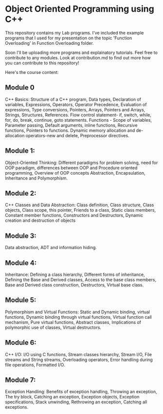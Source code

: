 # Object Oriented Programming using C++

This repository contains my Lab programs. I've included the example programs that I used for my presentation on the topic 'Function Overloading' in Function Overloading folder.

Soon I'll be uploading more programs and explainatory tutorials. Feel free to contribute to any modules. Look at contribution.md to find out more how you can contribute to this repository!

Here's the course content: 

## Module 0
C++ Basics: Structure of a C++ program, Data types, Declaration of variables, Expressions, Operators, Operator Precedence, Evaluation of expressions, Type conversions, Pointers, Arrays, Pointers and Arrays, Strings, Structures, References. Flow control statement- if, switch, while, for, do, break, continue, goto statements. Functions - Scope of variables, Parameter passing, Default arguments, inline functions, Recursive functions, Pointers to functions. Dynamic memory allocation and de-allocation operators-new and delete, Preprocessor directives.

## Module 1:
Object-Oriented Thinking: Different paradigms for problem solving, need for OOP paradigm, differences between OOP and Procedure oriented programming, Overview of OOP concepts Abstraction, Encapsulation, Inheritance and Polymorphism.

## Module 2:
C++ Classes and Data Abstraction: Class definition, Class structure, Class objects, Class scope, this pointer, Friends to a class, Static class members, Constant member functions, Constructors and Destructors, Dynamic creation and destruction of objects

## Module 3:
Data abstraction, ADT and information hiding.

## Module 4:
Inheritance: Defining a class hierarchy, Different forms of inheritance, Defining the Base and Derived classes, Access to the base class members, Base and Derived class construction, Destructors, Virtual base class.

## Module 5:
Polymorphism and Virtual Functions: Static and Dynamic binding, virtual functions, Dynamic binding through virtual functions, Virtual function call mechanism, Pure virtual functions, Abstract classes, Implications of polymorphic use of classes, Virtual destructors.

## Module 6:
C++ I/O: I/O using C functions, Stream classes hierarchy, Stream I/O, File streams and String streams, Overloading operators, Error handling during file operations, Formatted I/O.

## Module 7:
Exception Handling: Benefits of exception handling, Throwing an exception, The try block, Catching an exception, Exception objects, Exception specifications, Stack unwinding, Rethrowing an exception, Catching all exceptions.
